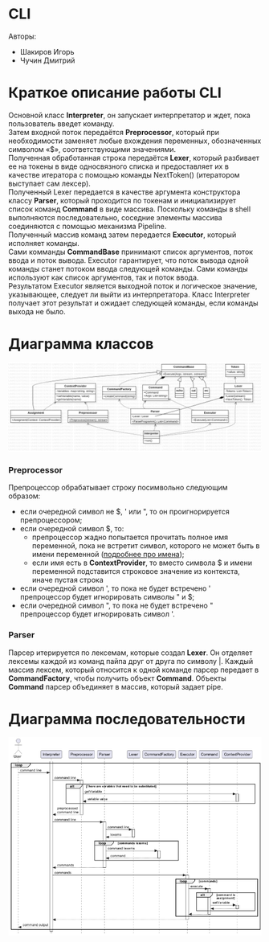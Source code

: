 # CLI

Авторы:
- Шакиров Игорь
- Чучин Дмитрий

# Краткое описание работы CLI

Основной класс **Interpreter**, он запускает интерпретатор и ждет, пока пользователь введет команду.<br>
Затем входной поток передаётся **Preprocessor**, который при необходимости заменяет любые вхождения переменных, обозначенных символом «$», соответствующими значениями.<br>
Полученная обработанная строка передаётся **Lexer**, который разбивает ее на токены в виде односвязного списка и предоставляет их в качестве итератора с помощью команды NextToken() (итератором выступает сам лексер). <br>
Полученный Lexer передается в качестве аргумента конструктора классу **Parser**, который проходится по токенам и инициализирует список команд **Command** в виде массива. Поскольку команды в shell выполняются последовательно, соседние элементы массива соединяются с помощью механизма Pipeline.<br>
Полученный массив команд затем передается **Executor**, который исполняет команды.<br>
Сами комманды **CommandBase** принимают список аргументов, поток ввода и поток вывода. Executor гарантирует, что поток вывода одной команды станет потоком ввода следующей команды. Сами команды используют как список аргументов, так и поток ввода.<br>
Результатом Executor является выходной поток и логическое значение, указывающее, следует ли выйти из интерпретатора. Класс Interpreter получает этот результат и ожидает следующей команды, если команды выхода не было.

# Диаграмма классов

![Class Diagramm](./public/ClassDiagram.png)

### Preprocessor
Препроцессор обрабатывает строку посимвольно следующим образом:
* если очередной символ не $, ' или ", то он проигнорируется препроцессором;
* если очередной символ $, то: 
  * препроцессор жадно попытается прочитать полное имя переменной, пока не встретит символ, которого не может быть в имени переменной ([подробнее про имена](https://www.gnu.org/software/bash/manual/html_node/Definitions.html#index-name));
  * если имя есть в **ContextProvider**, то вместо символа $ и имени переменной подставится строковое значение из контекста, иначе пустая строка
* если очередной символ ', то пока не будет встречено ' препроцессор будет игнорировать символы " и $;
* если очередной символ ", то пока не будет встречено " препроцессор будет игнорировать символ '.

### Parser
Парсер итерируется по лексемам, которые создал **Lexer**. Он отделяет лексемы каждой из 
команд пайпа друг от друга по символу |. Каждый массив лексем, который относится 
к одной команде парсер передает в **CommandFactory**, чтобы получить объект **Command**.
Объекты **Command** парсер объединяет в массив, который задает pipe.

# Диаграмма последовательности

![Sequence diagram](./public/SequenceDiagram.png)